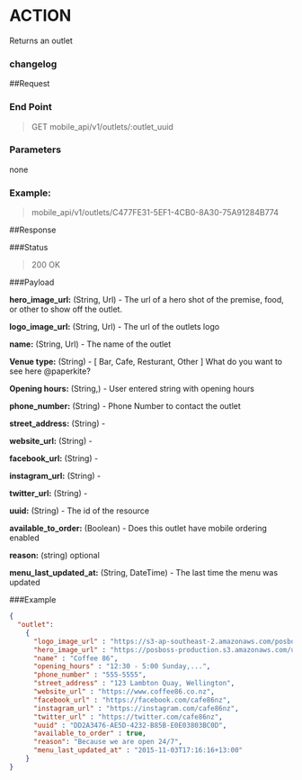 # ACTION
Returns an  outlet

### changelog

##Request
### End Point
  > GET mobile_api/v1/outlets/:outlet_uuid

### Parameters

none

### Example:
  > mobile_api/v1/outlets/C477FE31-5EF1-4CB0-8A30-75A91284B774


##Response

###Status
  > 200 OK

###Payload

**hero_image_url:** (String, Url) - The url of a  hero shot of the premise,  food, or other to show off the outlet.

**logo_image_url:** (String, Url) - The url of the  outlets logo

**name:** (String, Url) - The name of the outlet

**Venue type:** (String) -   [ Bar, Cafe, Resturant, Other ]  What do you want to see here @paperkite?

**Opening hours:**  (String,) - User entered string with opening hours

**phone_number:**  (String)  - Phone Number to contact the outlet

**street_address:** (String) -

**website_url:** (String) -

**facebook_url:** (String) -

**instagram_url:** (String) -

**twitter_url:** (String) -

**uuid:** (String) - The id of the resource

**available_to_order:** (Boolean) - Does this outlet have mobile ordering enabled

**reason:** (string) optional

**menu_last_updated_at:** (String, DateTime) - The last time the menu was updated


###Example
```json
{
  "outlet":
    {
      "logo_image_url" : "https://s3-ap-southeast-2.amazonaws.com/posboss-production/uploads/profiles/265a42f0-c444-0132-0c7d-021161b97956/medium.png",
      "hero_image_url" : "https://posboss-production.s3.amazonaws.com/uploads/items/0f6aa180-0c48-0131-9fc5-064f8ffec43c/medium.png?1380577747",
      "name" : "Coffee 86",
      "opening_hours" : "12:30 - 5:00 Sunday,...",
      "phone_number" : "555-5555",
      "street_address" : "123 Lambton Quay, Wellington",
      "website_url" : "https://www.coffee86.co.nz",
      "facebook_url" : "https://facebook.com/cafe86nz",
      "instagram_url" : "https://instagram.com/cafe86nz",
      "twitter_url" : "https://twitter.com/cafe86nz",
      "uuid" : "DD2A3476-AE5D-4232-B85B-E0E03803BC0D",
      "available_to_order" : true,
      "reason": "Because we are open 24/7",
      "menu_last_updated_at" : "2015-11-03T17:16:16+13:00"
    }
}
```
